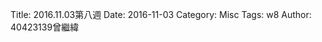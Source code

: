 Title: 2016.11.03第八週
Date: 2016-11-03
Category: Misc
Tags: w8
Author: 40423139曾繼緯



<!-- PELICAN_END_SUMMARY -->









